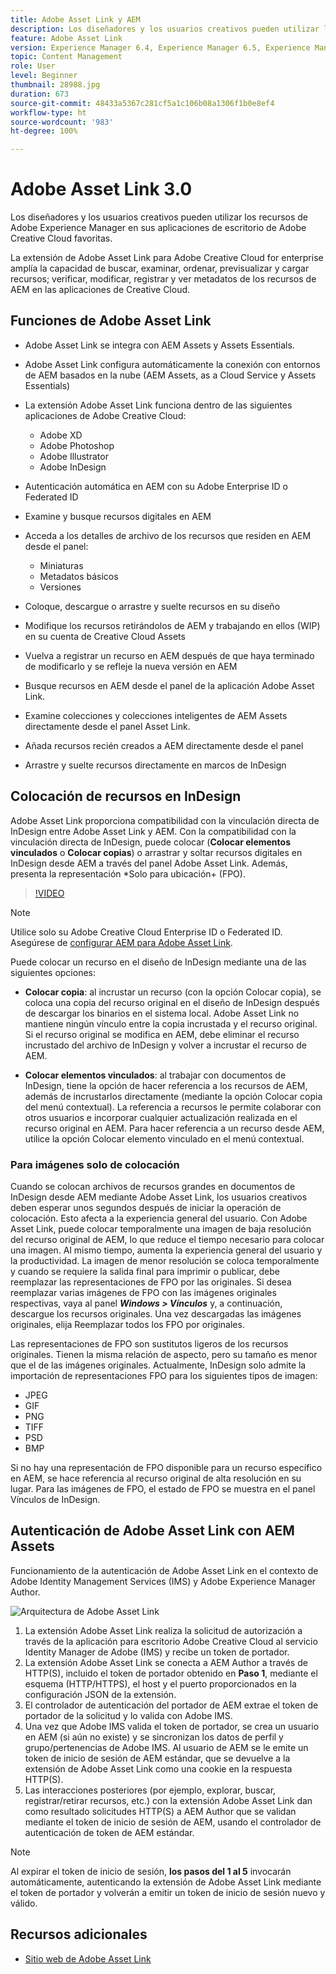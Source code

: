 ```yaml
---
title: Adobe Asset Link y AEM
description: Los diseñadores y los usuarios creativos pueden utilizar los recursos de Adobe Experience Manager en sus aplicaciones de escritorio de Adobe Creative Cloud favoritas. La extensión de Adobe Asset Link para Adobe Creative Cloud for enterprise amplía la capacidad de buscar, examinar, ordenar, previsualizar y cargar recursos; verificar, modificar, registrar y ver metadatos de los recursos de AEM en las herramientas de Adobe XD, Photoshop, InDesign e Illustrator de Creative Cloud.
feature: Adobe Asset Link
version: Experience Manager 6.4, Experience Manager 6.5, Experience Manager as a Cloud Service
topic: Content Management
role: User
level: Beginner
thumbnail: 28988.jpg
duration: 673
source-git-commit: 48433a5367c281cf5a1c106b08a1306f1b0e8ef4
workflow-type: ht
source-wordcount: '983'
ht-degree: 100%

---
```



# Adobe Asset Link 3.0

Los diseñadores y los usuarios creativos pueden utilizar los recursos de Adobe Experience Manager en sus aplicaciones de escritorio de Adobe Creative Cloud favoritas.

La extensión de Adobe Asset Link para Adobe Creative Cloud for enterprise amplía la capacidad de buscar, examinar, ordenar, previsualizar y cargar recursos; verificar, modificar, registrar y ver metadatos de los recursos de AEM en las aplicaciones de Creative Cloud.

## Funciones de Adobe Asset Link

+ Adobe Asset Link se integra con AEM Assets y Assets Essentials.
+ Adobe Asset Link configura automáticamente la conexión con entornos de AEM basados en la nube (AEM Assets, as a Cloud Service y Assets Essentials)
+ La extensión Adobe Asset Link funciona dentro de las siguientes aplicaciones de Adobe Creative Cloud:

   + Adobe XD
   + Adobe Photoshop
   + Adobe Illustrator
   + Adobe InDesign

+ Autenticación automática en AEM con su Adobe Enterprise ID o Federated ID
+ Examine y busque recursos digitales en AEM
+ Acceda a los detalles de archivo de los recursos que residen en AEM desde el panel:
   + Miniaturas
   + Metadatos básicos
   + Versiones
+ Coloque, descargue o arrastre y suelte recursos en su diseño
+ Modifique los recursos retirándolos de AEM y trabajando en ellos (WIP) en su cuenta de Creative Cloud Assets
+ Vuelva a registrar un recurso en AEM después de que haya terminado de modificarlo y se refleje la nueva versión en AEM
+ Busque recursos en AEM desde el panel de la aplicación Adobe Asset Link.
+ Examine colecciones y colecciones inteligentes de AEM Assets directamente desde el panel Asset Link.
+ Añada recursos recién creados a AEM directamente desde el panel
+ Arrastre y suelte recursos directamente en marcos de InDesign

## Colocación de recursos en InDesign

Adobe Asset Link proporciona compatibilidad con la vinculación directa de InDesign entre Adobe Asset Link y AEM. Con la compatibilidad con la vinculación directa de InDesign, puede colocar (__Colocar elementos vinculados__ o __Colocar copias__) o arrastrar y soltar recursos digitales en InDesign desde AEM a través del panel Adobe Asset Link. Además, presenta la representación *Solo para ubicación+ (FPO).

>[!VIDEO](https://video.tv.adobe.com/v/37233?quality=12&learn=on&captions=spa)

>[!NOTE]
>
>Utilice solo su Adobe Creative Cloud Enterprise ID o Federated ID. Asegúrese de [configurar AEM para Adobe Asset Link](https://helpx.adobe.com/es/enterprise/admin-guide.html/enterprise/using/adobe-asset-link.ug.html?lang=es).

Puede colocar un recurso en el diseño de InDesign mediante una de las siguientes opciones:

+ **Colocar copia**: al incrustar un recurso (con la opción Colocar copia), se coloca una copia del recurso original en el diseño de InDesign después de descargar los binarios en el sistema local. Adobe Asset Link no mantiene ningún vínculo entre la copia incrustada y el recurso original. Si el recurso original se modifica en AEM, debe eliminar el recurso incrustado del archivo de InDesign y volver a incrustar el recurso de AEM.

+ **Colocar elementos vinculados**: al trabajar con documentos de InDesign, tiene la opción de hacer referencia a los recursos de AEM, además de incrustarlos directamente (mediante la opción Colocar copia del menú contextual). La referencia a recursos le permite colaborar con otros usuarios e incorporar cualquier actualización realizada en el recurso original en AEM. Para hacer referencia a un recurso desde AEM, utilice la opción Colocar elemento vinculado en el menú contextual.

### Para imágenes solo de colocación

Cuando se colocan archivos de recursos grandes en documentos de InDesign desde AEM mediante Adobe Asset Link, los usuarios creativos deben esperar unos segundos después de iniciar la operación de colocación. Esto afecta a la experiencia general del usuario. Con Adobe Asset Link, puede colocar temporalmente una imagen de baja resolución del recurso original de AEM, lo que reduce el tiempo necesario para colocar una imagen. Al mismo tiempo, aumenta la experiencia general del usuario y la productividad. La imagen de menor resolución se coloca temporalmente y cuando se requiere la salida final para imprimir o publicar, debe reemplazar las representaciones de FPO por las originales. Si desea reemplazar varias imágenes de FPO con las imágenes originales respectivas, vaya al panel **_Windows > Vínculos_** y, a continuación, descargue los recursos originales. Una vez descargadas las imágenes originales, elija Reemplazar todos los FPO por originales.

Las representaciones de FPO son sustitutos ligeros de los recursos originales. Tienen la misma relación de aspecto, pero su tamaño es menor que el de las imágenes originales. Actualmente, InDesign solo admite la importación de representaciones FPO para los siguientes tipos de imagen:

+ JPEG
+ GIF
+ PNG
+ TIFF
+ PSD
+ BMP

Si no hay una representación de FPO disponible para un recurso específico en AEM, se hace referencia al recurso original de alta resolución en su lugar. Para las imágenes de FPO, el estado de FPO se muestra en el panel Vínculos de InDesign.

## Autenticación de Adobe Asset Link con AEM Assets

Funcionamiento de la autenticación de Adobe Asset Link en el contexto de Adobe Identity Management Services (IMS) y Adobe Experience Manager Author.

![Arquitectura de Adobe Asset Link](assets/adobe-asset-link-article-understand.png)

1. La extensión Adobe Asset Link realiza la solicitud de autorización a través de la aplicación para escritorio Adobe Creative Cloud al servicio Identity Manager de Adobe (IMS) y recibe un token de portador.
1. La extensión Adobe Asset Link se conecta a AEM Author a través de HTTP(S), incluido el token de portador obtenido en **Paso 1**, mediante el esquema (HTTP/HTTPS), el host y el puerto proporcionados en la configuración JSON de la extensión.
1. El controlador de autenticación del portador de AEM extrae el token de portador de la solicitud y lo valida con Adobe IMS.
1. Una vez que Adobe IMS valida el token de portador, se crea un usuario en AEM (si aún no existe) y se sincronizan los datos de perfil y grupo/pertenencias de Adobe IMS. Al usuario de AEM se le emite un token de inicio de sesión de AEM estándar, que se devuelve a la extensión de Adobe Asset Link como una cookie en la respuesta HTTP(S).
1. Las interacciones posteriores (por ejemplo, explorar, buscar, registrar/retirar recursos, etc.) con la extensión Adobe Asset Link dan como resultado solicitudes HTTP(S) a AEM Author que se validan mediante el token de inicio de sesión de AEM, usando el controlador de autenticación de token de AEM estándar.

>[!NOTE]
>
>Al expirar el token de inicio de sesión, **los pasos del 1 al 5** invocarán automáticamente, autenticando la extensión de Adobe Asset Link mediante el token de portador y volverán a emitir un token de inicio de sesión nuevo y válido.

## Recursos adicionales

+ [Sitio web de Adobe Asset Link](https://www.adobe.com/es/creativecloud/business/enterprise/adobe-asset-link.html)
